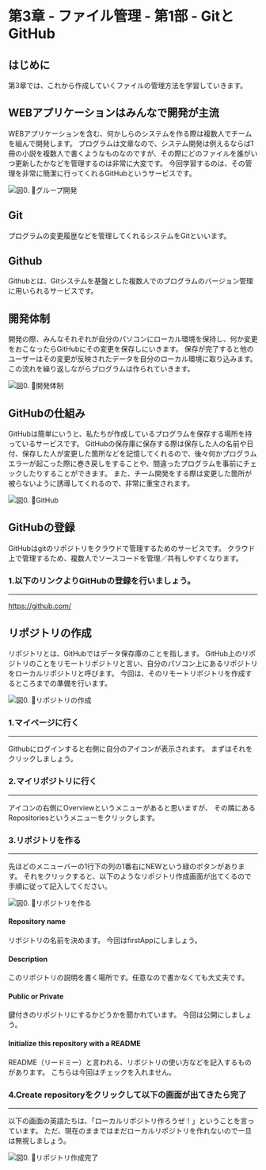 # 第3章 - ファイル管理 - 第1部 - GitとGitHub

## はじめに

第3章では、これから作成していくファイルの管理方法を学習していきます。

## WEBアプリケーションはみんなで開発が主流

WEBアプリケーションを含む、何かしらのシステムを作る際は複数人でチームを組んで開発します。
プログラムは文章なので、システム開発は例えるならば1冊の小説を複数人で書くようなものなのですが、その際にどのファイルを誰がいつ更新したかなどを管理するのは非常に大変です。
今回学習するのは、その管理を非常に簡潔に行ってくれるGitHubというサービスです。

![図0. グループ開発](03_01_01.jpg)

## Git

プログラムの変更履歴などを管理してくれるシステムをGitといいます。

## Github

Githubとは、Gitシステムを基盤とした複数人でのプログラムのバージョン管理に用いられるサービスです。


## 開発体制

開発の際、みんなそれぞれが自分のパソコンにローカル環境を保持し、何か変更をおこなったらGitHubにその変更を保存しにいきます。
保存が完了すると他のユーザーはその変更が反映されたデータを自分のローカル環境に取り込みます。この流れを繰り返しながらプログラムは作られていきます。

![図0. 開発体制](03_01_02.jpg)


## GitHubの仕組み

GitHubは簡単にいうと、私たちが作成しているプログラムを保存する場所を持っているサービスです。
GitHubの保存庫に保存する際は保存した人の名前や日付、保存した人が変更した箇所などを記憶してくれるので、後々何かプログラムエラーが起こった際に巻き戻しをすることや、間違ったプログラムを事前にチェックしたりすることができます。
また、チーム開発をする際は変更した箇所が被らないように誘導してくれるので、非常に重宝されます。

![図0. GitHub](03_01_03.jpg)

## GitHubの登録

GitHubはgitのリポジトリをクラウドで管理するためのサービスです。
クラウド上で管理するため、複数人でソースコードを管理／共有しやすくなります。

### 1.以下のリンクよりGitHubの登録を行いましょう。
---

https://github.com/


## リポジトリの作成

リポジトリとは、GitHubではデータ保存庫のことを指します。
GitHub上のリポジトリのことをリモートリポジトリと言い、自分のパソコン上にあるリポジトリをローカルリポジトリと呼びます。
今回は、そのリモートリポジトリを作成するところまでの準備を行います。

![図0. リポジトリの作成](03_01_04.jpg)

### 1.マイページに行く
---

Githubにログインすると右側に自分のアイコンが表示されます。
まずはそれをクリックしましょう。

### 2.マイリポジトリに行く
---

アイコンの右側にOverviewというメニューがあると思いますが、
その隣にあるRepositoriesというメニューをクリックします。

### 3.リポジトリを作る
---

先ほどのメニューバーの1行下の列の1番右にNEWという緑のボタンがあります。
それをクリックすると、以下のようなリポジトリ作成画面が出てくるので手順に従って記入してください。

![図0. リポジトリを作る](03_01_05.jpg)

#### Repository name

リポジトリの名前を決めます。
今回はfirstAppにしましょう。

#### Description

このリポジトリの説明を書く場所です。任意なので書かなくても大丈夫です。

#### Public or Private

鍵付きのリポジトリにするかどうかを聞かれています。
今回は公開にしましょう。

#### Initialize this repository with a README

README（リードミー）と言われる、リポジトリの使い方などを記入するものがあります。
こちらは今回はチェックを入れません。

### 4.Create repositoryをクリックして以下の画面が出てきたら完了
---

以下の画面の英語たちは、「ローカルリポジトリ作ろうぜ！」ということを言っています。
ただ、現在のままではまだローカルリポジトリを作れないので一旦は無視しましょう。

![図0. リポジトリ作成完了](03_01_06.jpg)
